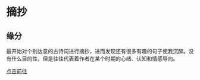 # 摘抄

## 缘分
最开始对个别达意的古诗词进行摘抄，进而发现还有很多有趣的句子使我沉醉。没有什么目的性，但是往往代表着作者在某个时期的心绪、认知和情感导向。

[点击前往](./content.md)